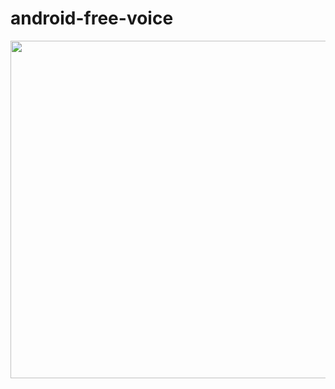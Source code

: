 # android-free-voice

<img width=540 src=https://github.com/user-attachments/assets/532aedcb-f8ba-4bef-a7cc-41795cd0cc61 />
